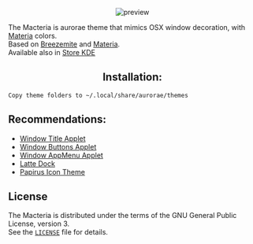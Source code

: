 <p align="center">
  <img src="https://raw.githubusercontent.com/jcmljunior/Materia-OSX/master/resources/preview.jpg" alt="preview"/>
</p>

The Macteria is aurorae theme that mimics OSX window decoration, with [Materia](https://github.com/PapirusDevelopmentTeam/materia-kde) colors. <br>
Based on [Breezemite](https://github.com/andreyorst/Breezemite) and [Materia](https://github.com/PapirusDevelopmentTeam/materia-kde).<br>
Available also in [Store KDE](https://store.kde.org/p/1268282/)

<h2 align="center">Installation:</h2>

```
Copy theme folders to ~/.local/share/aurorae/themes
```

## Recommendations:

- [Window Title Applet](https://www.opendesktop.org/p/1274218/)
- [Window Buttons Applet](https://www.opendesktop.org/p/1272871/)
- [Window AppMenu Applet](https://www.opendesktop.org/p/1274975/)
- [Latte Dock](https://store.kde.org/p/1169519/)
- [Papirus Icon Theme](https://github.com/PapirusDevelopmentTeam/papirus-icon-theme/)

## License

The Macteria is distributed under the terms of the GNU General Public License, version 3.<br>
See the [`LICENSE`](LICENSE) file for details.
